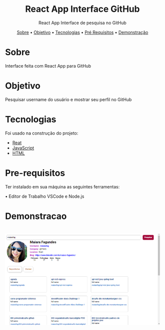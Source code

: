 
<h1 align="center">React App Interface GitHub </h1>

<p align="center">React App Interface de pesquisa no GitHub </p>


<p align="center"> 
 <a href="#sobre">Sobre</a> •
 <a href="#objetivo">Objetivo</a> •
 <a href="#tecnologias">Tecnologias</a> • 
 <a href="#pre-requisitos">Pré Requisitos</a> • 
 <a href="#demonstracao">Demonstração</a>
 
</p>

# Sobre
<p>Interface feita com React App para GitHub  </p>

# Objetivo
<p>
 Pesquisar username do usuário e mostrar seu perfil no GitHub
</p>

# Tecnologias
<p>Foi usado na construção do projeto:

- [Reat](https://pt-br.reactjs.org/)
- [JavaScript](https://www.w3schools.com/javascript/)
- [HTML](https://www.w3schools.com/html/)


</p>

# Pre-requisitos
<p>Ter instalado em sua máquina as seguintes ferramentas:

•  Editor de Trabalho VSCode e Node.js

</p>

# Demonstracao

<h1 align="center">
  <img alt="Portfólio" title="#Portfólio" src="./assets/img.png" />
</h1>
